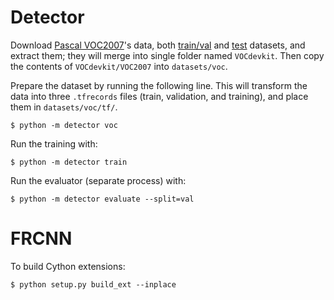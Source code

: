 Detector
========

Download [Pascal VOC2007](http://host.robots.ox.ac.uk:8080/pascal/VOC/voc2007/)'s data, both [train/val](http://host.robots.ox.ac.uk:8080/pascal/VOC/voc2007/VOCtrainval_06-Nov-2007.tar) and [test](http://host.robots.ox.ac.uk:8080/pascal/VOC/voc2007/VOCtest_06-Nov-2007.tar) datasets, and extract them; they will merge into single folder named `VOCdevkit`. Then copy the contents of `VOCdevkit/VOC2007` into `datasets/voc`.


Prepare the dataset by running the following line. This will transform the data into three `.tfrecords` files (train, validation, and training), and place them in `datasets/voc/tf/`.

```
$ python -m detector voc
```

Run the training with:

```
$ python -m detector train
```

Run the evaluator (separate process) with:

```
$ python -m detector evaluate --split=val
```


FRCNN
=====

To build Cython extensions:
```
$ python setup.py build_ext --inplace
```
